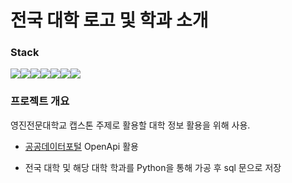 # 전국 대학 로고 및 학과 소개

### Stack
<img src="https://img.shields.io/badge/JAVA-007396?style=for-the-badge&logo=java&logoColor=white" width:240px><img src="https://img.shields.io/badge/springboot-6DB33F?style=for-the-badge&logo=springboot&logoColor=white"><img src="https://img.shields.io/badge/html5-E34F26?style=for-the-badge&logo=html5&logoColor=white"><img src="https://img.shields.io/badge/thymeleaf-005F0F?style=for-the-badge&logo=thymeleaf&logoColor=white"><img src="https://img.shields.io/badge/css3-1572B6?style=for-the-badge&logo=css3&logoColor=white"><img src="https://img.shields.io/badge/oracle-F80000?style=for-the-badge&logo=oracle&logoColor=white"><img src="https://img.shields.io/badge/jquery-0769AD?style=for-the-badge&logo=jquery&logoColor=white">

### 프로젝트 개요
영진전문대학교 캡스톤 주제로 활용할 대학 정보 활용을 위해 사용.

- [공공데이터포털](https://www.data.go.kr/data/15014632/fileData.do)   OpenApi 활용

- 전국 대학 및 해당 대학 학과를 Python을 통해 가공 후 sql 문으로 저장 
